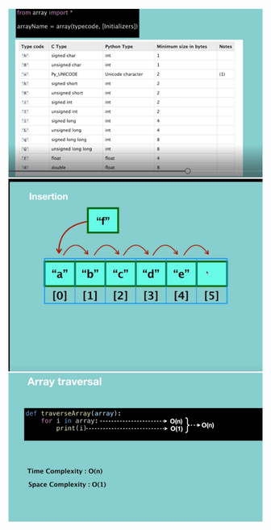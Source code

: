 ![](image.png)
![insertion image at the beginning of an array](image-1.png) 
![time and space complexity of accessing array](image-2.png)